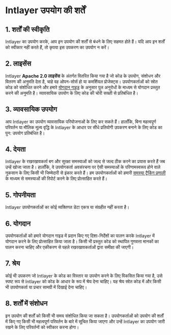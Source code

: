 # Intlayer उपयोग की शर्तें

## 1. शर्तों की स्वीकृति

Intlayer का उपयोग करके, आप इन उपयोग की शर्तों से बंधने के लिए सहमत होते हैं। यदि आप इन शर्तों को स्वीकार नहीं करते हैं, तो कृपया इस उपकरण का उपयोग न करें।

## 2. लाइसेंस

Intlayer **Apache 2.0 लाइसेंस** के अंतर्गत वितरित किया गया है जो कोड के उपयोग, संशोधन और वितरण की अनुमति देता है, चाहे वह ओपन-सोर्स हो या कमर्शियल प्रोजेक्ट्स। उपयोगकर्ताओं को स्रोत कोड को संशोधित करने और हमारे [योगदान गाइड](https://github.com/aymericzip/intlayer/blob/main/docs/hi/CONTRIBUTING.md) के अनुसार पुल अनुरोधों के माध्यम से योगदान प्रस्तुत करने की अनुमति है। व्यावसायिक उपयोग के लिए कोड की चोरी सख्ती से प्रतिबंधित है।

## 3. व्यावसायिक उपयोग

आप Intlayer का उपयोग व्यावसायिक परियोजनाओं के लिए कर सकते हैं। हालाँकि, बिना महत्वपूर्ण परिवर्तन या मौलिक मूल्य वृद्धि के Intlayer के आधार पर सीधे प्रतियोगी उपकरण बनाने के लिए कोड का पुन: उपयोग प्रतिबंधित है।

## 4. देयता

Intlayer के रखरखावकर्ता बग और सुरक्षा समस्याओं को जल्द से जल्द ठीक करने का प्रयास करते हैं जब उन्हें खोजा जाता है। हालाँकि, वे उपयोगकर्ता अवसंरचना पर ऐसी समस्याओं के परिणामस्वरूप होने वाले नुकसान के लिए किसी भी जिम्मेदारी से इंकार करते हैं। हम उपयोगकर्ताओं को हमारी [समस्या ट्रैकिंग प्रणाली](https://github.com/aymericzip/intlayer/issues) के माध्यम से समस्याओं की रिपोर्ट करने के लिए प्रोत्साहित करते हैं।

## 5. गोपनीयता

Intlayer उपयोगकर्ताओं का कोई व्यक्तिगत डेटा एकत्र या संग्रहीत नहीं करता है।

## 6. योगदान

उपयोगकर्ताओं को हमारे योगदान गाइड में प्रदान किए गए दिशा-निर्देशों का पालन करके Intlayer में योगदान करने के लिए प्रोत्साहित किया जाता है। किसी भी प्रस्तुत कोड को स्थापित गुणवत्ता मानकों का पालन करना चाहिए और एकीकरण से पहले रखरखावकर्ताओं द्वारा समीक्षा की जाएगी।

## 7. श्रेय

कोई भी उपकरण जो Intlayer के कोड का विस्तार या उपयोग करने के लिए विकसित किया गया है, उसे स्पष्ट रूप से Intlayer को कोड के आधार के रूप में श्रेय देना चाहिए। यह श्रेय स्रोत कोड में और किसी भी उपयोगकर्ता या प्रचार सामग्री में दिखाई देना चाहिए।

## 8. शर्तों में संशोधन

इन उपयोग की शर्तों को किसी भी समय संशोधित किया जा सकता है। उपयोगकर्ताओं को उपयोग की शर्तों में किए गए किसी भी महत्वपूर्ण परिवर्तन के बारे में सूचित किया जाएगा और उन्हें Intlayer का उपयोग जारी रखने के लिए परिवर्तनों को स्वीकार करना होगा।
